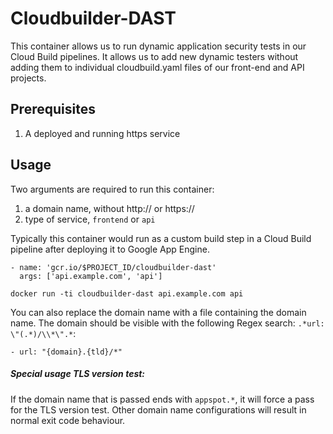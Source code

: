 # Cloudbuilder-DAST

This container allows us to run dynamic application security tests in our Cloud Build pipelines.
It allows us to add new dynamic testers without adding them to individual cloudbuild.yaml files of our front-end and API projects.

## Prerequisites

1. A deployed and running https service

## Usage

Two arguments are required to run this container:
1. a domain name, without http:// or https://
2. type of service, `frontend` or `api`

Typically this container would run as a custom build step in a Cloud Build pipeline after deploying it to Google App Engine.

```
- name: 'gcr.io/$PROJECT_ID/cloudbuilder-dast'
  args: ['api.example.com', 'api']
```

```
docker run -ti cloudbuilder-dast api.example.com api
```
You can also replace the domain name with a file containing the domain name. The domain should be visible with the following Regex search: `.*url: \"(.*)/\\*\".*`:

```
- url: "{domain}.{tld}/*"
```

##### Special usage TLS version test:
If the domain name that is passed ends with `appspot.*`, it will force a pass for the TLS version test. Other domain name configurations will result in normal exit code behaviour.
